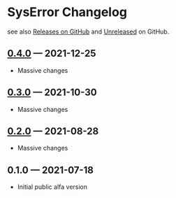 # SysError Changelog

see also [Releases on GitHub](https://github.com/mazzy-ax/SysUtil/releases) and [Unreleased](https://github.com/mazzy-ax/SysUtil/compare/0.4.0...master) on GitHub.

## [0.4.0](https://github.com/mazzy-ax/SysUtil/compare/0.3.0...0.4.0) &mdash; 2021-12-25

* Massive changes

## [0.3.0](https://github.com/mazzy-ax/SysUtil/compare/0.2.0...0.3.0) &mdash; 2021-10-30

* Massive changes

## [0.2.0](https://github.com/mazzy-ax/SysUtil/compare/0.1.0...0.2.0) &mdash; 2021-08-28

* Massive changes

## 0.1.0 &mdash; 2021-07-18

* Initial public alfa version
